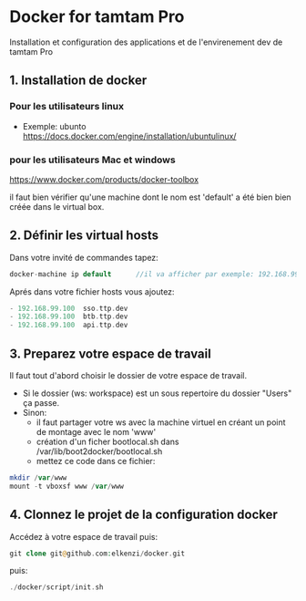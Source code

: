 # Docker for tamtam Pro
Installation et configuration des applications et de l'envirenement dev de tamtam Pro

## 1. Installation de docker

### Pour les utilisateurs linux
- Exemple: ubunto
https://docs.docker.com/engine/installation/ubuntulinux/

### pour les utilisateurs Mac et windows
https://www.docker.com/products/docker-toolbox

il faut bien vérifier qu'une machine dont le nom est 'default' a été bien bien créée dans le virtual box.

## 2. Définir les virtual hosts

Dans votre invité de commandes tapez:
```php
docker-machine ip default      //il va afficher par exemple: 192.168.99.100
```
Aprés dans votre fichier hosts vous ajoutez:
```php
- 192.168.99.100  sso.ttp.dev
- 192.168.99.100  btb.ttp.dev
- 192.168.99.100  api.ttp.dev
```

## 3. Preparez votre espace de travail

Il faut tout d'abord choisir le dossier de votre espace de travail.
- Si le dossier (ws: workspace) est un sous repertoire du dossier "Users" ça passe.
- Sinon:
  - il faut partager votre ws avec la machine virtuel en créant un point de montage avec le nom 'www'
  - création d'un ficher bootlocal.sh dans /var/lib/boot2docker/bootlocal.sh
  - mettez ce code dans ce fichier:
```php
mkdir /var/www
mount -t vboxsf www /var/www
```

## 4. Clonnez le projet de la configuration docker

Accédez à votre espace de travail puis:

```php
git clone git@github.com:elkenzi/docker.git
```

puis:

```php
./docker/script/init.sh
```

